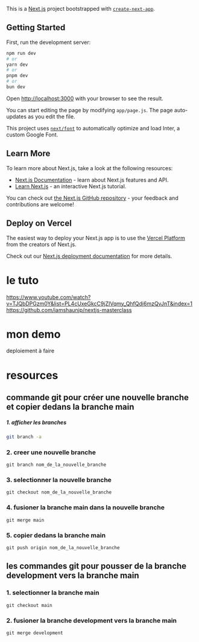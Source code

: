This is a [Next.js](https://nextjs.org/) project bootstrapped with [`create-next-app`](https://github.com/vercel/next.js/tree/canary/packages/create-next-app).

## Getting Started

First, run the development server:

```bash
npm run dev
# or
yarn dev
# or
pnpm dev
# or
bun dev
```

Open [http://localhost:3000](http://localhost:3000) with your browser to see the result.

You can start editing the page by modifying `app/page.js`. The page auto-updates as you edit the file.

This project uses [`next/font`](https://nextjs.org/docs/basic-features/font-optimization) to automatically optimize and load Inter, a custom Google Font.

## Learn More

To learn more about Next.js, take a look at the following resources:

- [Next.js Documentation](https://nextjs.org/docs) - learn about Next.js features and API.
- [Learn Next.js](https://nextjs.org/learn) - an interactive Next.js tutorial.

You can check out [the Next.js GitHub repository](https://github.com/vercel/next.js/) - your feedback and contributions are welcome!

## Deploy on Vercel

The easiest way to deploy your Next.js app is to use the [Vercel Platform](https://vercel.com/new?utm_medium=default-template&filter=next.js&utm_source=create-next-app&utm_campaign=create-next-app-readme) from the creators of Next.js.

Check out our [Next.js deployment documentation](https://nextjs.org/docs/deployment) for more details.

# le tuto
https://www.youtube.com/watch?v=TJQbDPGzm0Y&list=PL4cUxeGkcC9jZIVqmy_QhfQdi6mzQvJnT&index=1
https://github.com/iamshaunjp/nextjs-masterclass

# mon demo
deploiement à faire 


# resources

## commande git pour créer une nouvelle branche et copier dedans la branche main

##### 1. afficher les branches
```bash
git branch -a
```
### 2. creer une nouvelle branche
```
git branch nom_de_la_nouvelle_branche
```
### 3. selectionner la nouvelle branche

```
git checkout nom_de_la_nouvelle_branche
```

### 4. fusioner la branche main dans la nouvelle branche
```
git merge main
```

### 5. copier dedans la branche main
```
git push origin nom_de_la_nouvelle_branche
```

## les commandes git pour pousser de la branche development vers la branche main

### 1. selectionner la branche main
```
git checkout main
```

### 2. fusioner la branche development vers la branche main
```
git merge development
```
